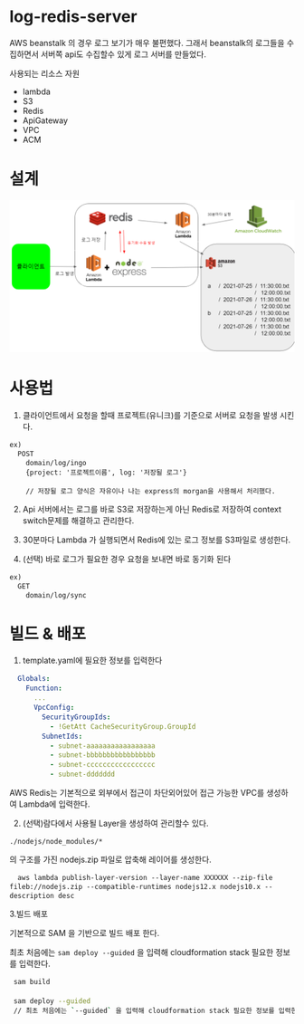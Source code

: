 # log-redis-server

AWS beanstalk 의 경우 로그 보기가 매우 불편했다.
그래서 beanstalk의 로그들을 수집하면서 서버쪽 api도 수집할수 있게 로그 서버를 만들었다.

사용되는 리소스 자원
- lambda
- S3
- Redis
- ApiGateway
- VPC
- ACM

# 설계

![디자인](./design.png)

# 사용법

1. 클라이언트에서 요청을 할때 프로젝트(유니크)를 기준으로 서버로 요청을 발생 시킨다.

  ```
  ex)
    POST
      domain/log/ingo
      {project: '프로젝트이름', log: '저장될 로그'}

      // 저장될 로그 양식은 자유이나 나는 express의 morgan을 사용해서 처리했다.

  ```

2. Api 서버에서는 로그를 바로 S3로 저장하는게 아닌 Redis로 저장하여 context switch문제를 해결하고 관리한다.

3. 30분마다 Lambda 가 실행되면서 Redis에 있는 로그 정보를 S3파일로 생성한다.

4. (선택) 바로 로그가 필요한 경우 요청을 보내면 바로 동기화 된다
  ```
  ex)
    GET
      domain/log/sync
  ```


# 빌드 & 배포

1. template.yaml에 필요한 정보를 입력한다

```yaml
  Globals:
    Function:
      ...
      VpcConfig:
        SecurityGroupIds: 
          - !GetAtt CacheSecurityGroup.GroupId
        SubnetIds: 
          - subnet-aaaaaaaaaaaaaaaaa
          - subnet-bbbbbbbbbbbbbbbbb
          - subnet-ccccccccccccccccc
          - subnet-ddddddd
```

AWS Redis는 기본적으로 외부에서 접근이 차단외어있어 접근 가능한 VPC를 생성하여 Lambda에 입력한다.

2. (선택)람다에서 사용될 Layer을 생성하여 관리할수 있다.

  ```cli
  ./nodejs/node_modules/*
  ```
  의 구조를 가진 nodejs.zip 파일로 압축해 레이어를 생성한다.
  ```cli
    aws lambda publish-layer-version --layer-name XXXXXX --zip-file fileb://nodejs.zip --compatible-runtimes nodejs12.x nodejs10.x --description desc
  ```

3.빌드 배포

  기본적으로 SAM 을 기반으로 빌드 배포 한다.

  최초 처음에는 `sam deploy --guided` 을 입력해 cloudformation stack 필요한 정보를 입력한다.

  ```bash
   sam build
   
   sam deploy --guided
   // 최초 처음에는 `--guided` 을 입력해 cloudformation stack 필요한 정보를 입력한다. 그뒤로는 --guided를 생략해도 된다.
  ```
